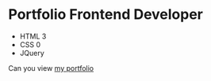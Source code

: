 # Portfolio Frontend Developer
- HTML 3
- CSS 0
- JQuery

Can you view [my portfolio](https://valeriihaponov.github.io/Portfolio/)
